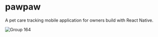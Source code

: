 # pawpaw
 A pet care tracking mobile application for owners build with React Native.

![Group 164](https://user-images.githubusercontent.com/42818330/168181427-643af0f4-70a1-4d3b-9177-161573605074.png)
